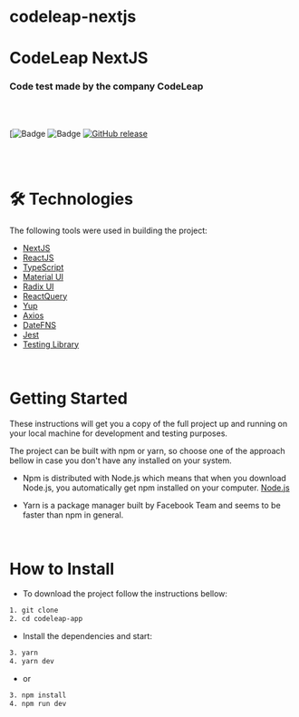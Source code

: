 # codeleap-nextjs
# CodeLeap NextJS

### Code test made by the company CodeLeap

<br/>
<br/>

[![Badge](https://img.shields.io/static/v1?label=MadeWith&message=TypeScript&color=OO7accstyle=for-the-badge&logo=ghost) ![Badge](https://img.shields.io/static/v1?label=Usage&message=NextJS&color=007accstyle=for-the-badge&logo=ghost) [![GitHub release](https://img.shields.io/github/release/Naereen/StrapDown.js.svg)](https://GitHub.com/Naereen/StrapDown.js/releases/)

<br/>
<br/>

🛠 Technologies
=================
The following tools were used in building the project:

- [NextJS](https://nextjs.org)
- [ReactJS](https://pt-br.reactjs.org/)
- [TypeScript](https://www.typescriptlang.org/)
- [Material UI](https://chakra-ui.com/guides/first-steps)
- [Radix UI](https://www.radix-ui.com)
- [ReactQuery](https://react-query.tanstack.com)
- [Yup](https://github.com/jquense/yup)
- [Axios](https://axios-http.com/docs/intro)
- [DateFNS](https://date-fns.org)
- [Jest](https://jestjs.io/pt-BR/)
- [Testing Library](https://testing-library.com)

<br/>

Getting Started
=================

These instructions will get you a copy of the full project up and running on your local machine for development and testing purposes.

The project can be built with npm or yarn, so choose one of the approach bellow in case you don't have any installed on your system.

- Npm is distributed with Node.js which means that when you download Node.js, you automatically get npm installed on your computer. [Node.js](https://nodejs.org/en/)

- Yarn is a package manager built by Facebook Team and seems to be faster than npm in general.

<br/>

How to Install
=================

- To download the project follow the instructions bellow:

```bash
1. git clone
2. cd codeleap-app
```

- Install the dependencies and start:

```bash
3. yarn
4. yarn dev
```
- or

```bash
3. npm install
4. npm run dev
```
